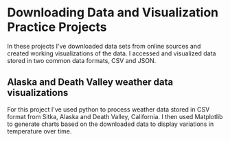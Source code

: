 # Downloading Data and Visualization Practice Projects
In these projects I've downloaded data sets from online sources and created working visualizations of the data.
I accessed and visualized data stored in two common data formats, CSV and JSON.

## Alaska and Death Valley weather data visualizations
For this project I've used python to process weather data stored in CSV format from Sitka, Alaska and Death Valley, California.
I then used Matplotlib to generate charts based on the downloaded data to display variations in temperature over time.
